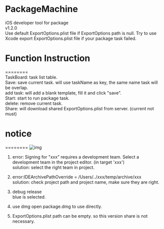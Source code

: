 # PackageMachine
iOS developer tool for package  
v1.2.0  
Use default ExportOptions.plist file if ExportOptions path is null.
Try to use Xcode export ExportOptions.plist file if your package task failed.

# Function Instruction
========  
TaskBoard: task list table.  
Save: save current task. will use taskName as key, the same name task will be overlap.  
add task: will add a blank template, fill it and click "save".  
Start: start to run package task.  
delete: remove current task.  
Share: will download shared ExportOptions.plist from server. (current not must)  

# notice
========
![img](https://github.com/gwh111/testcocoappswift/blob/master/screenshot.png)
1. error: Signing for "xxx" requires a development team. Select a development team in the project editor. (in target 'xxx')  
solution: select the right team in project.  

2. error:IDEArchivePathOverride = /Users/../xxx/temp/archive/xxx  
solution: check project path and project name, make sure they are right.   

3. debug release  
blue is selected.

4. use dmg 
open package.dmg to use directly.  

5. ExportOptions.plist path can be empty. so this version share is not necessary.  
